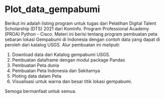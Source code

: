 # Plot_data_gempabumi
Berikut ini adalah listing program untuk tugas dari Pelatihan Digital Talent Scholarship (DTS) 2021 dari Kominfo. 
Program Professional Academy (PROA)  Python - Cisco.
Materi ini berisi tentang program pembuatan peta sebaran lokasi Gempabumi di Indonesia dengan contoh data yang dapat di peroleh dari katalog USGS.
Alur pembuatan ini meliputi:
1. Download data dari Katalog gempabumi USGS.
2. Pembuatan dataframe dengan modul package Pandas
3. Pembuatan Peta dunia
4. Pembuatan Peta Indonesia dan Sekitarnya
5. Ploting data dalam Peta
6. Visualisasi untuk warna dan besar titik lokasi gempabumi.


Semoga bermanfaat untuk semua.

